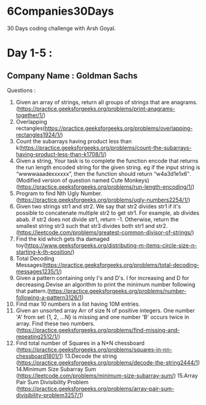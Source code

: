 # 6Companies30Days
30 Days coding challenge with Arsh Goyal.

# Day 1-5 :

## Company Name : Goldman Sachs

Questions :

1. Given an array of strings, return all groups of strings that are anagrams.(https://practice.geeksforgeeks.org/problems/print-anagrams-together/1/)
2. Overlapping rectangles(https://practice.geeksforgeeks.org/problems/overlapping-rectangles1924/1/)
3. Count the subarrays having product less than k(https://practice.geeksforgeeks.org/problems/count-the-subarrays-having-product-less-than-k1708/1/)
4. Given a string, Your task is to  complete the function encode that returns the run length encoded string for the given string. eg if the input string is “wwwwaaadexxxxxx”, then the function should return “w4a3d1e1x6″.(Modified version of question named Cute Monkeys)(https://practice.geeksforgeeks.org/problems/run-length-encoding/1/)
5. Program to find Nth Ugly Number.(https://practice.geeksforgeeks.org/problems/ugly-numbers2254/1/)
6. Given two strings str1 and str2. We say that str2 divides str1 if it's possible to concatenate multiple str2 to get str1. For example, ab divides abab. if str2 does not divide str1, return -1. Otherwise, return the smallest string str3 such that str3 divides both str1 and str2.(https://leetcode.com/problems/greatest-common-divisor-of-strings/)
7. Find the kid which gets tha damaged toy(https://www.geeksforgeeks.org/distributing-m-items-circle-size-n-starting-k-th-position/)
8. Total Decoding Messages(https://practice.geeksforgeeks.org/problems/total-decoding-messages1235/1/)
9. Given a pattern containing only I's and D's. I for increasing and D for decreasing.Devise an algorithm to print the minimum number following that pattern.(https://practice.geeksforgeeks.org/problems/number-following-a-pattern3126/1)
10. Find max 10 numbers in a list having 10M entries.
11. Given an unsorted array Arr of size N of positive integers. One number 'A' from     set {1, 2, …N} is missing and one number 'B' occurs twice in array. Find these two numbers. (https://practice.geeksforgeeks.org/problems/find-missing-and-repeating2512/1/)
12. Find total number of Squares in a N*N chessboard (https://practice.geeksforgeeks.org/problems/squares-in-nn-chessboard1801/1)
13.Decode the string (https://practice.geeksforgeeks.org/problems/decode-the-string2444/1)
14.Minimum Size Subarray Sum (https://leetcode.com/problems/minimum-size-subarray-sum/)
15.Array Pair Sum Divisibility Problem (https://practice.geeksforgeeks.org/problems/array-pair-sum-divisibility-problem3257/1)
